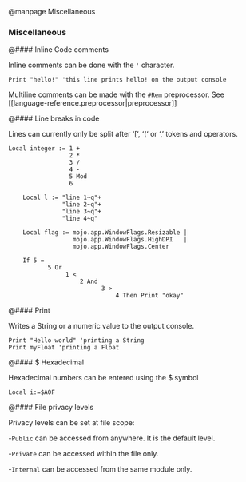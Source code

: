 
@manpage Miscellaneous

### Miscellaneous

@#### Inline Code comments

Inline comments can be done with the `'` character.
```
Print "hello!" 'this line prints hello! on the output console
```

Multiline comments can be made with the `#Rem` preprocessor. See [[language-reference.preprocessor|preprocessor]]

@#### Line breaks in code

Lines can currently only be split after ‘[‘, ‘(‘ or ‘,’ tokens and operators.

```
Local integer := 1 +
                 2 *
                 3 /
                 4 -
                 5 Mod
                 6

    Local l := "line 1~q"+
               "line 2~q"+
               "line 3~q"+
               "line 4~q"

    Local flag := mojo.app.WindowFlags.Resizable |
                  mojo.app.WindowFlags.HighDPI   |
                  mojo.app.WindowFlags.Center

    If 5 =
           5 Or
                1 <
                    2 And
                          3 >
                              4 Then Print "okay"
```

@#### Print

Writes a String or a numeric value to the output console.

```
Print "Hello world" 'printing a String
Print myFloat 'printing a Float
```

@#### $ Hexadecimal

Hexadecimal numbers can be entered using the $ symbol
```
Local i:=$A0F
```

@#### File privacy levels

Privacy levels can be set at file scope:

-`Public` can be accessed from anywhere. It is the default level.

-`Private` can be accessed within the file only.

-`Internal` can be accessed from the same module only.


